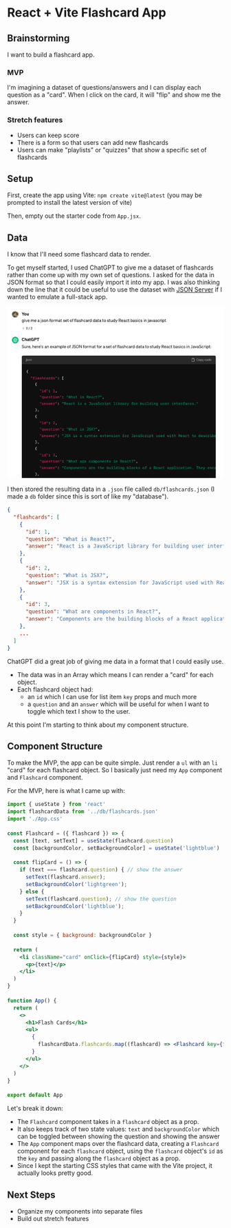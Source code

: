 # React + Vite Flashcard App

## Brainstorming

I want to build a flashcard app. 

### MVP
I'm imagining a dataset of questions/answers and I can display each question as a "card". When I click on the card, it will "flip" and show me the answer.

### Stretch features

* Users can keep score
* There is a form so that users can add new flashcards
* Users can make "playlists" or "quizzes" that show a specific set of flashcards

## Setup

First, create the app using Vite: `npm create vite@latest` (you may be prompted to install the latest version of vite)

Then, empty out the starter code from `App.jsx`.

## Data

I know that I'll need some flashcard data to render.

To get myself started, I used ChatGPT to give me a dataset of flashcards rather than come up with my own set of questions. I asked for the data in JSON format so that I could easily import it into my app. I was also thinking down the line that it could be useful to use the dataset with [JSON Server](https://www.npmjs.com/package/json-server) if I wanted to emulate a full-stack app.

![I asked chat gpt to give me a dataset of flashcard to study react](./images/chatgpt-data-prompt.png)

I then stored the resulting data in a `.json` file called `db/flashcards.json` (I made a `db` folder since this is sort of like my "database").

```json
{
  "flashcards": [
    {
      "id": 1,
      "question": "What is React?",
      "answer": "React is a JavaScript library for building user interfaces."
    },
    {
      "id": 2,
      "question": "What is JSX?",
      "answer": "JSX is a syntax extension for JavaScript used with React to describe what the UI should look like."
    },
    {
      "id": 3,
      "question": "What are components in React?",
      "answer": "Components are the building blocks of a React application. They encapsulate logic and UI."
    },
    ...
  ]
}
```

ChatGPT did a great job of giving me data in a format that I could easily use. 
* The data was in an Array which means I can render a "card" for each object.
* Each flashcard object had:
  * an `id` which I can use for list item `key` props and much more
  * a `question` and an `answer` which will be useful for when I want to toggle which text I show to the user.

At this point I'm starting to think about my component structure.

## Component Structure

To make the MVP, the app can be quite simple. Just render a `ul` with an `li` "card" for each flashcard object. So I basically just need my `App` component and `Flashcard` component. 

For the MVP, here is what I came up with:

```jsx
import { useState } from 'react'
import flashcardData from '../db/flashcards.json'
import './App.css'

const Flashcard = ({ flashcard }) => {
  const [text, setText] = useState(flashcard.question)
  const [backgroundColor, setBackgroundColor] = useState('lightblue')

  const flipCard = () => {
    if (text === flashcard.question) { // show the answer
      setText(flashcard.answer);
      setBackgroundColor('lightgreen');
    } else {
      setText(flashcard.question); // show the question
      setBackgroundColor('lightblue');
    }
  }
  
  const style = { background: backgroundColor }

  return (
    <li className="card" onClick={flipCard} style={style}>
      <p>{text}</p>
    </li>
  )
}

function App() {
  return (
    <>
      <h1>Flash Cards</h1>
      <ul>
        {
          flashcardData.flashcards.map((flashcard) => <Flashcard key={flashcard.id} flashcard={flashcard} />)
        }
      </ul>
    </>
  )
}

export default App
```

Let's break it down:
* The `Flashcard` component takes in a `flashcard` object as a prop.
* It also keeps track of two state values: `text` and `backgroundColor` which can be toggled between showing the question and showing the answer
* The `App` component maps over the flashcard data, creating a `Flashcard` component for each `flashcard` object, using the `flashcard` object's `id` as the `key` and passing along the `flashcard` object as a prop.
* Since I kept the starting CSS styles that came with the Vite project, it actually looks pretty good.

## Next Steps

* Organize my components into separate files
* Build out stretch features